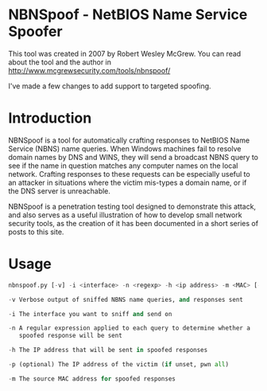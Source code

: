 NBNSpoof - NetBIOS Name Service Spoofer
======================================

This tool was created in 2007 by Robert Wesley McGrew.
You can read about the tool and the author in http://www.mcgrewsecurity.com/tools/nbnspoof/

I've made a few changes to add support to targeted spoofing.


Introduction
============

NBNSpoof is a tool for automatically crafting responses to NetBIOS
Name Service (NBNS) name queries. When Windows machines fail to resolve
domain names by DNS and WINS, they will send a broadcast NBNS query to
see if the name in question matches any computer names on the local
network. Crafting responses to these requests can be especially useful
to an attacker in situations where the victim mis-types a domain name,
or if the DNS server is unreachable.

NBNSpoof is a penetration testing tool designed to demonstrate this
attack, and also serves as a useful illustration of how to develop small
network security tools, as the creation of it has been documented in a
short series of posts to this site.


Usage
=====


```python
nbnspoof.py [-v] -i <interface> -n <regexp> -h <ip address> -m <MAC> [-p <ip address>]

-v Verbose output of sniffed NBNS name queries, and responses sent

-i The interface you want to sniff and send on

-n A regular expression applied to each query to determine whether a
   spoofed response will be sent

-h The IP address that will be sent in spoofed responses

-p (optional) The IP address of the victim (if unset, pwn all)

-m The source MAC address for spoofed responses
```
